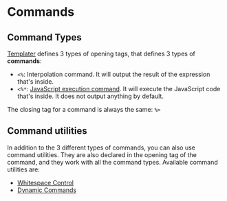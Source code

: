 # Commands

## Command Types

[Templater](https://github.com/SilentVoid13/Templater) defines 3 types of opening tags, that defines 3 types of **commands**:

- `<%`:  Interpolation command. It will output the result of the expression that's inside.
- `<%*`: [JavaScript execution command](./execution-command.md). It will execute the JavaScript code that's inside. It does not output anything by default.

The closing tag for a command is always the same: `%>`

## Command utilities

In addition to the 3 different types of commands, you can also use command utilities. They are also declared in the opening tag of the command, and they work with all the command types. Available command utilities are:

- [Whitespace Control](./whitespace-control.md)
- [Dynamic Commands](./dynamic-command.md)


